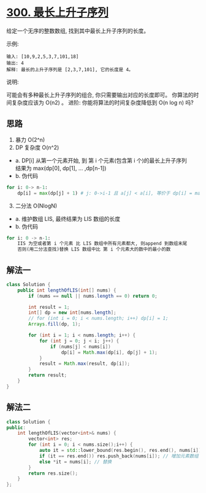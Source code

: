 # [300. 最长上升子序列](https://leetcode-cn.com/problems/longest-increasing-subsequence/)

给定一个无序的整数数组, 找到其中最长上升子序列的长度。

示例:

```
输入: [10,9,2,5,3,7,101,18]
输出: 4 
解释: 最长的上升子序列是 [2,3,7,101], 它的长度是 4。
```

说明:

可能会有多种最长上升子序列的组合, 你只需要输出对应的长度即可。
你算法的时间复杂度应该为 O(n2) 。
进阶: 你能将算法的时间复杂度降低到 O(n log n) 吗?


## 思路

1. 暴力 O(2^n)     
2. DP 复杂度 O(n^2)  

- a. DP[i] 从第一个元素开始, 到 第 i 个元素(包含第 i 个)的最长上升子序列  
    结果为 max(dp[0], dp[1], ... ,dp[n-1])
- b. 伪代码

```python
for i: 0-> n-1:
    dp[i] = max(dp[j] + 1) # j: 0->i-1 且 a[j] < a[i], 等价于 dp[i] = max(dp[j]) + 1
```

3. 二分法 O(NlogN)

- a. 维护数组 LIS, 最终结果为 LIS 数组的长度
- b. 伪代码

```python
for i: 0 -> n-1:
    IIS 为空或者第 i 个元素 比 LIS 数组中所有元素都大, 则append 到数组末尾  
    否则(用二分法查找)替换 LIS 数组中比 第 i 个元素大的数中的最小的数
```

## 解法一

```Java
class Solution {
    public int lengthOfLIS(int[] nums) {
        if (nums == null || nums.length == 0) return 0;

        int result = 1;
        int[] dp = new int[nums.length];
        // for (int i = 0; i < nums.length; i++) dp[i] = 1;
        Arrays.fill(dp, 1);

        for (int i = 1; i < nums.length; i++) {
            for (int j = 0; j < i; j++) {
                if (nums[j] < nums[i]) 
                    dp[i] = Math.max(dp[i], dp[j] + 1);
            }
            result = Math.max(result, dp[i]);
        }
        return result;
    }
}
```

## 解法二

```C++
class Solution {
public:
    int lengthOfLIS(vector<int>& nums) {
        vector<int> res;
        for (int i = 0; i < nums.size();i++) {
            auto it = std::lower_bound(res.begin(), res.end(), nums[i]);
            if (it == res.end()) res.push_back(nums[i]); // 增加元素数组
            else *it = nums[i]; // 替换
        }
        return res.size();
    }
};
```